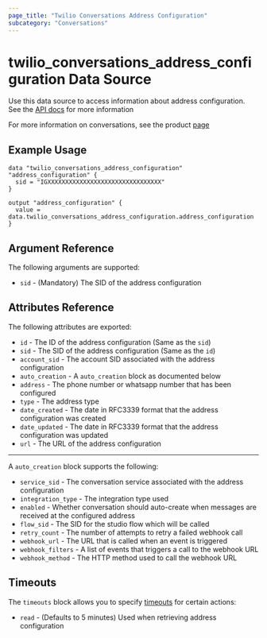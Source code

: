 ```yaml
---
page_title: "Twilio Conversations Address Configuration"
subcategory: "Conversations"
---
```


# twilio_conversations_address_configuration Data Source

Use this data source to access information about address configuration. See the [API docs](https://www.twilio.com/docs/conversations/api/configuration-resource) for more information

For more information on conversations, see the product [page](https://www.twilio.com/conversations)

## Example Usage

```hcl
data "twilio_conversations_address_configuration" "address_configuration" {
  sid = "IGXXXXXXXXXXXXXXXXXXXXXXXXXXXXXXXX"
}

output "address_configuration" {
  value = data.twilio_conversations_address_configuration.address_configuration
}
```

## Argument Reference

The following arguments are supported:

- `sid` - (Mandatory) The SID of the address configuration

## Attributes Reference

The following attributes are exported:

- `id` - The ID of the address configuration (Same as the `sid`)
- `sid` - The SID of the address configuration (Same as the `id`)
- `account_sid` - The account SID associated with the address configuration
- `auto_creation` - A `auto_creation` block as documented below
- `address` - The phone number or whatsapp number that has been configured
- `type` - The address type
- `date_created` - The date in RFC3339 format that the address configuration was created
- `date_updated` - The date in RFC3339 format that the address configuration was updated
- `url` - The URL of the address configuration

---

A `auto_creation` block supports the following:

- `service_sid` - The conversation service associated with the address configuration
- `integration_type` - The integration type used
- `enabled` - Whether conversation should auto-create when messages are received at the configured address
- `flow_sid` - The SID for the studio flow which will be called
- `retry_count` - The number of attempts to retry a failed webhook call
- `webhook_url` - The URL that is called when an event is triggered
- `webhook_filters` - A list of events that triggers a call to the webhook URL
- `webhook_method` - The HTTP method used to call the webhook URL

## Timeouts

The `timeouts` block allows you to specify [timeouts](https://www.terraform.io/docs/configuration/resources.html#timeouts) for certain actions:

- `read` - (Defaults to 5 minutes) Used when retrieving address configuration
